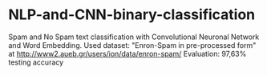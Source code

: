 # NLP-and-CNN-binary-classification

Spam and No Spam text classification with Convolutional Neuronal Network and Word Embedding.
Used dataset: "Enron-Spam in pre-processed form" at http://www2.aueb.gr/users/ion/data/enron-spam/ 
Evaluation: 97,63% testing accuracy
